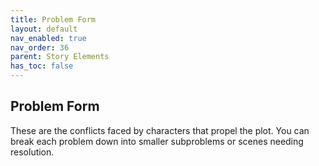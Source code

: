 ```yaml
---
title: Problem Form
layout: default
nav_enabled: true
nav_order: 36
parent: Story Elements
has_toc: false
---
```

## Problem Form

These are the conflicts faced by characters that propel the plot. You can break each problem down into smaller subproblems or scenes needing resolution.